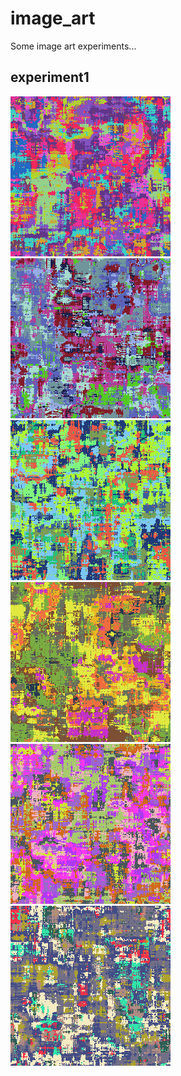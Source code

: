 # image_art

Some image art experiments...

## experiment1

<img src="./outputs/experiment1/1.png" width="256">
<img src="./outputs/experiment1/2.png" width="256">
<img src="./outputs/experiment1/3.png" width="256">
<img src="./outputs/experiment1/4.png" width="256">
<img src="./outputs/experiment1/5.png" width="256">
<img src="./outputs/experiment1/6.png" width="256">
